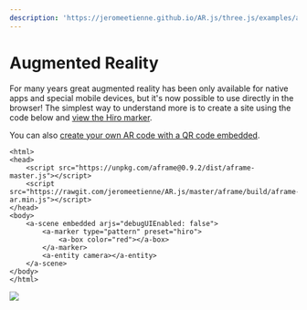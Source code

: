 ```yaml
---
description: 'https://jeromeetienne.github.io/AR.js/three.js/examples/arcode.html'
---
```


# Augmented Reality

For many years great augmented reality has been only available for native apps and special mobile devices, but it's now possible to use directly in the browser! The simplest way to understand more is to create a site using the code below and [view the Hiro marker](https://raw.githubusercontent.com/jeromeetienne/AR.js/master/three.js/examples/marker-training/examples/pattern-images/pattern-hiro.png).

You can also [create your own AR code with a QR code embedded](%20https://jeromeetienne.github.io/AR.js/three.js/examples/arcode.html).

```markup
<html>
<head>
	<script src="https://unpkg.com/aframe@0.9.2/dist/aframe-master.js"></script>
	<script src="https://rawgit.com/jeromeetienne/AR.js/master/aframe/build/aframe-ar.min.js"></script>
</head>
<body>
	<a-scene embedded arjs="debugUIEnabled: false">
		<a-marker type="pattern" preset="hiro">
		    <a-box color="red"></a-box>
		</a-marker>		
		<a-entity camera></a-entity>
	</a-scene>
</body>
</html>
```

![](https://raw.githubusercontent.com/jeromeetienne/AR.js/master/three.js/examples/marker-training/examples/pattern-images/pattern-hiro.png)

